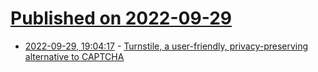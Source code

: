 # [Published on 2022-09-29](index.md)

* [2022-09-29, 19:04:17](https://lobste.rs/s/odmgsj/turnstile_user_friendly_privacy) - [Turnstile, a user-friendly, privacy-preserving alternative to CAPTCHA](https://blog.cloudflare.com/turnstile-private-captcha-alternative/)
